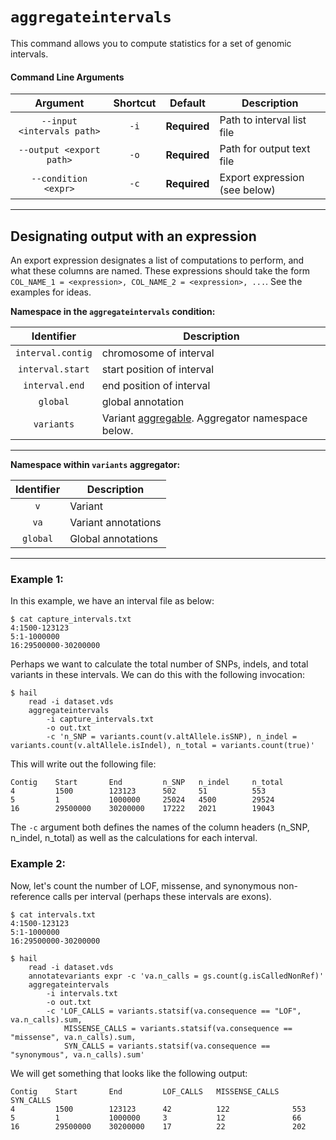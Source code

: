# `aggregateintervals`

This command allows you to compute statistics for a set of genomic intervals.

#### Command Line Arguments

Argument | Shortcut | Default | Description
:-:  | :-: |:-: | ---
`--input <intervals path>` | `-i` | **Required** | Path to interval list file
`--output <export path>` | `-o` | **Required** | Path for output text file
`--condition <expr>` | `-c` | **Required** | Export expression (see below)

____

## Designating output with an expression
An export expression designates a list of computations to perform, and what these columns are named.  These expressions should take the form `COL_NAME_1 = <expression>, COL_NAME_2 = <expression>, ...`.  See the examples for ideas.

**Namespace in the `aggregateintervals` condition:**

Identifier | Description
:-: | ---
`interval.contig` | chromosome of interval
`interval.start` | start position of interval
`interval.end` | end position of interval
`global` | global annotation
`variants` | Variant [aggregable](../HailExpressionLanguage.md#aggregables).  Aggregator namespace below.

____

**Namespace within `variants` aggregator:**

Identifier | Description
:-: | ---
`v` | Variant
`va` | Variant annotations
`global` | Global annotations

____

### Example 1:

In this example, we have an interval file as below:

```
$ cat capture_intervals.txt
4:1500-123123
5:1-1000000
16:29500000-30200000
```

Perhaps we want to calculate the total number of SNPs, indels, and total variants in these intervals.  We can do this with the following invocation:

```
$ hail 
    read -i dataset.vds
    aggregateintervals
        -i capture_intervals.txt
        -o out.txt
        -c 'n_SNP = variants.count(v.altAllele.isSNP), n_indel = variants.count(v.altAllele.isIndel), n_total = variants.count(true)'
```

This will write out the following file:

```
Contig    Start       End         n_SNP   n_indel     n_total
4         1500        123123      502     51          553
5         1           1000000     25024   4500        29524
16        29500000    30200000    17222   2021        19043
```

The `-c` argument both defines the names of the column headers (n_SNP, n_indel, n_total) as well as the calculations for each interval.

### Example 2:

Now, let's count the number of LOF, missense, and synonymous non-reference calls per interval (perhaps these intervals are exons).

```
$ cat intervals.txt
4:1500-123123
5:1-1000000
16:29500000-30200000
```

```
$ hail 
    read -i dataset.vds
    annotatevariants expr -c 'va.n_calls = gs.count(g.isCalledNonRef)'
    aggregateintervals
        -i intervals.txt
        -o out.txt
        -c 'LOF_CALLS = variants.statsif(va.consequence == "LOF", va.n_calls).sum,
            MISSENSE_CALLS = variants.statsif(va.consequence == "missense", va.n_calls).sum,
            SYN_CALLS = variants.statsif(va.consequence == "synonymous", va.n_calls).sum'
```

We will get something that looks like the following output:

```
Contig    Start       End         LOF_CALLS   MISSENSE_CALLS   SYN_CALLS
4         1500        123123      42          122              553
5         1           1000000     3           12               66
16        29500000    30200000    17          22               202
```